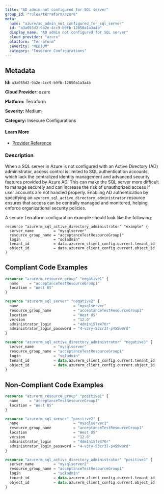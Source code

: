 ```yaml
---
title: "AD admin not configured for SQL server"
group_id: "rules/terraform/azure"
meta:
  name: "azure/ad_admin_not_configured_for_sql_server"
  id: "a3a055d2-9a2e-4cc9-b9fb-12850a1a3a4b"
  display_name: "AD admin not configured for SQL server"
  cloud_provider: "azure"
  platform: "Terraform"
  severity: "MEDIUM"
  category: "Insecure Configurations"
---
```

## Metadata

**Id:** `a3a055d2-9a2e-4cc9-b9fb-12850a1a3a4b`

**Cloud Provider:** azure

**Platform:** Terraform

**Severity:** Medium

**Category:** Insecure Configurations

#### Learn More

 - [Provider Reference](https://registry.terraform.io/providers/hashicorp/azurerm/3.6.0/docs/resources/sql_active_directory_administrator)

### Description

 When a SQL server in Azure is not configured with an Active Directory (AD) administrator, access control is limited to SQL authentication accounts, which lack the centralized identity management and advanced security features provided by Azure AD. This can make the SQL server more difficult to manage securely and can increase the risk of unauthorized access if user accounts are not handled properly. Enabling AD authentication by specifying an `azurerm_sql_active_directory_administrator` resource ensures that access can be centrally managed and monitored, helping enforce organizational security policies. 

A secure Terraform configuration example should look like the following:
```
resource "azurerm_sql_active_directory_administrator" "example" {
  server_name         = "mysqlserver"
  resource_group_name = "acceptanceTestResourceGroup1"
  login               = "sqladmin"
  tenant_id           = data.azurerm_client_config.current.tenant_id
  object_id           = data.azurerm_client_config.current.object_id
}
```


## Compliant Code Examples
```terraform
resource "azurerm_resource_group" "negative1" {
  name     = "acceptanceTestResourceGroup1"
  location = "West US"
}

resource "azurerm_sql_server" "negative2" {
  name                         = "mysqlserver"
  resource_group_name          = "acceptanceTestResourceGroup1"
  location                     = "West US"
  version                      = "12.0"
  administrator_login          = "4dm1n157r470r"
  administrator_login_password = "4-v3ry-53cr37-p455w0rd"
}

resource "azurerm_sql_active_directory_administrator" "negative3" {
  server_name         = "mysqlserver"
  resource_group_name = "acceptanceTestResourceGroup1"
  login               = "sqladmin"
  tenant_id           = data.azurerm_client_config.current.tenant_id
  object_id           = data.azurerm_client_config.current.object_id
}
```
## Non-Compliant Code Examples
```terraform
resource "azurerm_resource_group" "positive1" {
  name     = "acceptanceTestResourceGroup1"
  location = "West US"
}

resource "azurerm_sql_server" "positive2" {
  name                         = "mysqlserver1"
  resource_group_name          = "acceptanceTestResourceGroup1"
  location                     = "West US"
  version                      = "12.0"
  administrator_login          = "4dm1n157r470r"
  administrator_login_password = "4-v3ry-53cr37-p455w0rd"
}

resource "azurerm_sql_active_directory_administrator" "positive3" {
  server_name         = "mysqlserver2"
  resource_group_name = "acceptanceTestResourceGroup1"
  login               = "sqladmin"
  tenant_id           = data.azurerm_client_config.current.tenant_id
  object_id           = data.azurerm_client_config.current.object_id
}

```